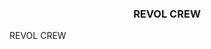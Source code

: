 	
<HTML>
<HEAD>
</HEAD>
<H3 align="center" size="80">REVOL CREW</H3>
<BODY BACKGROUND="e75659621ccec0a3d803c5803817297e.jpg">
<H  size="100" align="center" face="Comic Sans MS, Arial, MS Sans Serif">
REVOL CREW</H>
</BODY>
</HTML>
